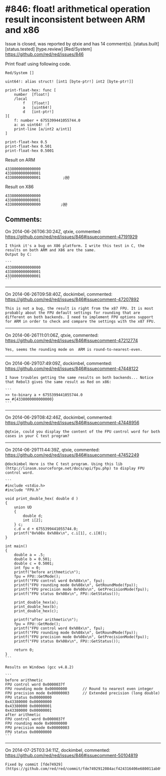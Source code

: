 
#846: float! arithmetical operation result inconsistent between ARM and x86
================================================================================
Issue is closed, was reported by qtxie and has 14 comment(s).
[status.built] [status.tested] [type.review] [Red/System]
<https://github.com/red/red/issues/846>

Print float! using following code.

```
Red/System []

uint64!: alias struct! [int1 [byte-ptr!] int2 [byte-ptr!]]

print-float-hex: func [
    number  [float!]
    /local
        f   [float!]
        a   [uint64!]
        d   [int-ptr!]
][
    f: number + 6755399441055744.0
    a: as uint64! :f
    print-line [a/int2 a/int1]
]

print-float-hex 0.5
print-float-hex 0.501
print-float-hex 0.5001
```

Result on ARM

```
4338000000000000
4338000000000001
4338000000000001          ;@@
```

Result on X86

```
4338000000000000
4338000000000001
4338000000000000         ;@@
```



Comments:
--------------------------------------------------------------------------------

On 2014-06-26T06:30:24Z, qtxie, commented:
<https://github.com/red/red/issues/846#issuecomment-47191929>

    I think it's a bug on X86 platform. I write this test in C, the results on both ARM and X86 are the same.
    Output by C:
    
    ```
    4338000000000000
    4338000000000001
    4338000000000001
    ```

--------------------------------------------------------------------------------

On 2014-06-26T09:58:40Z, dockimbel, commented:
<https://github.com/red/red/issues/846#issuecomment-47207892>

    This is not a bug, the result is right from the x87 FPU. It is most probably about the FPU default settings for rounding that are different on both backends. I need to implement FPU options support for ARM in order to check and compare the settings with the x87 FPU.

--------------------------------------------------------------------------------

On 2014-06-26T11:01:06Z, qtxie, commented:
<https://github.com/red/red/issues/846#issuecomment-47212774>

    Yes, seems the rounding mode on  ARM is round-to-nearest-even. 

--------------------------------------------------------------------------------

On 2014-06-29T07:49:09Z, dockimbel, commented:
<https://github.com/red/red/issues/846#issuecomment-47448122>

    I have troubles getting the same results on both backends... Notice that Rebol3 gives the same result as Red on x86:
    
    ```
    >> to-binary a + 6755399441055744.0
    == #{4338000000000000}
    ```

--------------------------------------------------------------------------------

On 2014-06-29T08:42:46Z, dockimbel, commented:
<https://github.com/red/red/issues/846#issuecomment-47448956>

    @qtxie, could you display the content of the FPU control word for both cases in your C test program?

--------------------------------------------------------------------------------

On 2014-06-29T11:44:39Z, qtxie, commented:
<https://github.com/red/red/issues/846#issuecomment-47452249>

    @dockimbel Here is the C test program. Using this lib (http://linasm.sourceforge.net/docs/api/fpu.php) to display FPU control word.
    
    ```
    #include <stdio.h>
    #include "FPU.h"
    
    void print_double_hex( double d )
    {
        union UD
        {
            double d;
            int i[2];
        } c;
        c.d = d + 6755399441055744.0;
        printf("0x%08x 0x%08x\n", c.i[1], c.i[0]);
    }
    
    int main()
    {
        double a = .5;
        double b = 0.501;
        double c = 0.5001;
        int fpu = 0;
        printf("before arithmetic\n");
        fpu = FPU::GetMode();
        printf("FPU control word 0x%08x\n", fpu);
        printf("FPU rounding mode 0x%08x\n", GetRoundMode(fpu));
        printf("FPU precision mode 0x%08x\n", GetPrecisionMode(fpu));
        printf("FPU status 0x%08x\n", FPU::GetStatus());
    
        print_double_hex(a);
        print_double_hex(b);
        print_double_hex(c);
    
        printf("after arithmetic\n");
        fpu = FPU::GetMode();
        printf("FPU control word 0x%08x\n", fpu);
        printf("FPU rounding mode 0x%08x\n", GetRoundMode(fpu));
        printf("FPU precision mode 0x%08x\n", GetPrecisionMode(fpu));
        printf("FPU status 0x%08x\n", FPU::GetStatus());
    
        return 0;
    }
    ```
    
    Results on Windows (gcc v4.8.2)
    
    ```
    before arithmetic
    FPU control word 0x0000037f
    FPU rounding mode 0x00000000       // Round to nearest even integer
    FPU precision mode 0x00000003      // Extended precision (long double)
    FPU status 0x00000000
    0x43380000 0x00000000
    0x43380000 0x00000001
    0x43380000 0x00000001
    after arithmetic
    FPU control word 0x0000037f
    FPU rounding mode 0x00000000
    FPU precision mode 0x00000003
    FPU status 0x00000000
    ```

--------------------------------------------------------------------------------

On 2014-07-25T03:34:11Z, dockimbel, commented:
<https://github.com/red/red/issues/846#issuecomment-50104819>

    Fixed by commit [fde74929](https://github.com/red/red/commit/fde7492912084acf424316406e680011ab0fd6a3).

